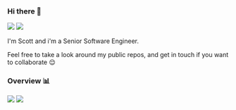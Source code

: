 ### Hi there 👋
[![](https://img.shields.io/badge/Scott%20Crowther-blue?style=flat-square&logo=Linkedin&logoColor=white&link=https%3A%2F%2Flinkedin.com%2Fin%2Fscott-crowther-546aa3122)](https://linkedin.com/in/scott-crowther-546aa3122)
[![](https://img.shields.io/badge/%40snc--software-black?style=flat-square&logo=github)](https://github.com/snc-software)



I'm Scott and i'm a Senior Software Engineer.

Feel free to take a look around my public repos, and get in touch if you want to collaborate 😌

### Overview 📊

<!--
**snc-software/snc-software** is a ✨ _special_ ✨ repository because its `README.md` (this file) appears on your GitHub profile.

Here are some ideas to get you started:

- 🔭 I’m currently working on ...
- 🌱 I’m currently learning ...
- 👯 I’m looking to collaborate on ...
- 🤔 I’m looking for help with ...
- 💬 Ask me about ...
- 📫 How to reach me: ...
- 😄 Pronouns: ...
- ⚡ Fun fact: ...
-->

<p float="left">
  <img src="https://github-readme-stats.vercel.app/api?username=snc-software&show_icons=true&count_private=true" />
  <img src="https://github-readme-stats.vercel.app/api/top-langs/?username=snc-software&layout=compact" />
</p>

